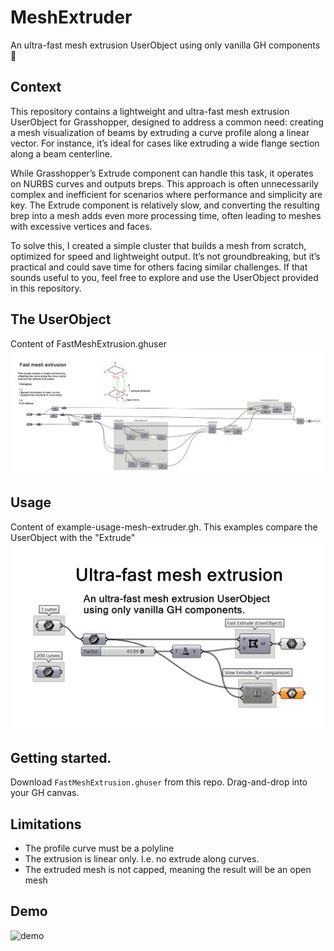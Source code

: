# MeshExtruder
An ultra-fast mesh extrusion UserObject using only vanilla GH components 🌟

## Context
This repository contains a lightweight and ultra-fast mesh extrusion UserObject for Grasshopper, designed to address a common need: creating a mesh visualization of beams by extruding a curve profile along a linear vector. For instance, it’s ideal for cases like extruding a wide flange section along a beam centerline.

While Grasshopper’s Extrude component can handle this task, it operates on NURBS curves and outputs breps. This approach is often unnecessarily complex and inefficient for scenarios where performance and simplicity are key. The Extrude component is relatively slow, and converting the resulting brep into a mesh adds even more processing time, often leading to meshes with excessive vertices and faces.

To solve this, I created a simple cluster that builds a mesh from scratch, optimized for speed and lightweight output. It’s not groundbreaking, but it’s practical and could save time for others facing similar challenges. If that sounds useful to you, feel free to explore and use the UserObject provided in this repository.

## The UserObject
Content of FastMeshExtrusion.ghuser
![userobj](mesh-extruder-gh-def.png)

## Usage
Content of example-usage-mesh-extruder.gh. This examples compare the UserObject with the "Extrude"
![example](usage-gh-def.png)

## Getting started.
Download `FastMeshExtrusion.ghuser` from this repo. Drag-and-drop into your GH canvas.

## Limitations
- The profile curve must be a polyline
- The extrusion is linear only. I.e. no extrude along curves.
- The extruded mesh is not capped, meaning the result will be an open mesh

## Demo
![demo](mesh-extruder-demo.gif)